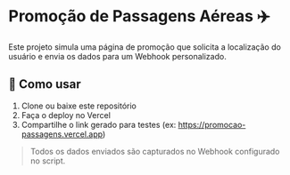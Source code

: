 # Promoção de Passagens Aéreas ✈️

Este projeto simula uma página de promoção que solicita a localização do usuário e envia os dados para um Webhook personalizado.

## 🚀 Como usar

1. Clone ou baixe este repositório
2. Faça o deploy no Vercel
3. Compartilhe o link gerado para testes (ex: https://promocao-passagens.vercel.app)

> Todos os dados enviados são capturados no Webhook configurado no script.
